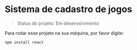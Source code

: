   <h1>Sistema de cadastro de jogos</h1>
  
  >Status do projeto: Em desenvolvimento
>
Para rodar esse projeto na sua máquina, por favor digite:
```
npm install react
```

